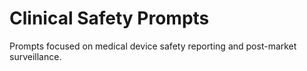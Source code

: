 # Clinical Safety Prompts

Prompts focused on medical device safety reporting and post-market surveillance.
